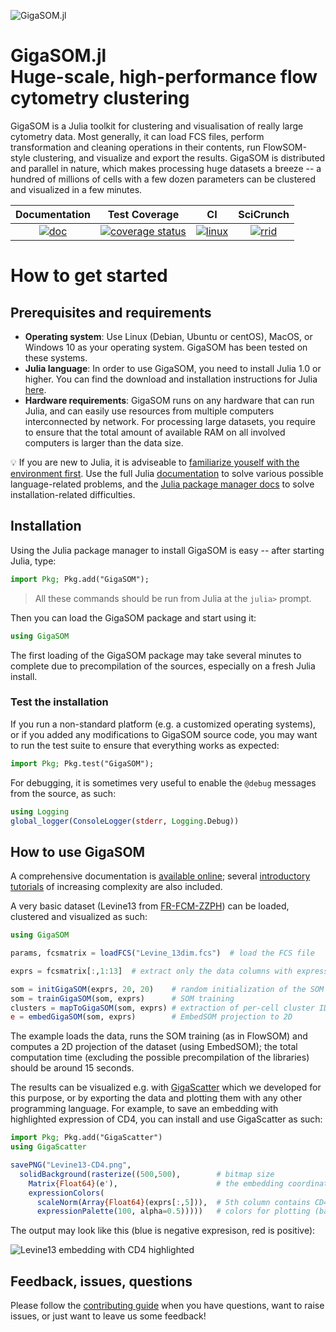 ![GigaSOM.jl](https://prince.lcsb.uni.lu/GigaSOM.jl/img/logo-GigaSOM.jl.png?maxAge=0)

# GigaSOM.jl <br> Huge-scale, high-performance flow cytometry clustering

GigaSOM is a Julia toolkit for clustering and visualisation of really large cytometry data. Most generally, it can load FCS files, perform transformation and cleaning operations in their contents, run FlowSOM-style clustering, and visualize and export the results. GigaSOM is distributed and parallel in nature, which makes processing huge datasets a breeze -- a hundred of millions of cells with a few dozen parameters can be clustered and visualized in a few minutes.

| **Documentation** | **Test Coverage** | **CI** | **SciCrunch** |
|:-----------------:|:-----------------:|:-----------------------------------------------------:|:--------:|
| [![doc](https://img.shields.io/badge/doc-GigaSOM-blue)](http://git.io/GigaSOM.jl) | [![coverage status](http://codecov.io/github/LCSB-BioCore/GigaSOM.jl/coverage.svg?branch=master)](http://codecov.io/github/LCSB-BioCore/GigaSOM.jl?branch=master) | [![linux](https://github.com/LCSB-BioCore/GigaSOM.jl/workflows/CI/badge.svg)](https://github.com/LCSB-BioCore/GigaSOM.jl/actions) | [![rrid](https://img.shields.io/badge/RRID-SCR__019020-72c02c)](https://scicrunch.org/resolver/RRID:SCR_019020) |

# How to get started

## Prerequisites and requirements

- **Operating system**: Use Linux (Debian, Ubuntu or centOS), MacOS, or Windows 10 as your operating system. GigaSOM has been tested on these systems.
- **Julia language**: In order to use GigaSOM, you need to install Julia 1.0 or higher. You can find the download and installation instructions for Julia [here](https://julialang.org/downloads/).
- **Hardware requirements**: GigaSOM runs on any hardware that can run Julia, and can easily use resources from multiple computers interconnected by network. For processing large datasets, you require to ensure that the total amount of available RAM on all involved computers is larger than the data size.

:bulb: If you are new to Julia, it is adviseable to [familiarize youself with
the environment
first](https://docs.julialang.org/en/v1/manual/getting-started/).  Use the full
Julia [documentation](https://docs.julialang.org) to solve various possible
language-related problems, and the [Julia package manager
docs](https://julialang.github.io/Pkg.jl/v1/getting-started/) to solve
installation-related difficulties.

## Installation

Using the Julia package manager to install GigaSOM is easy -- after starting Julia, type:

```julia
import Pkg; Pkg.add("GigaSOM");
```

> All these commands should be run from Julia at the `julia>` prompt.

Then you can load the GigaSOM package and start using it:

```julia
using GigaSOM
```

The first loading of the GigaSOM package may take several minutes to complete due to precompilation of the sources, especially on a fresh Julia install.

### Test the installation

If you run a non-standard platform (e.g. a customized operating systems), or if you added any modifications to GigaSOM source code, you may want to run the test suite to ensure that everything works as expected:

```julia
import Pkg; Pkg.test("GigaSOM");
```

For debugging, it is sometimes very useful to enable the `@debug` messages from the source, as such:
```julia
using Logging
global_logger(ConsoleLogger(stderr, Logging.Debug))
```

## How to use GigaSOM

A comprehensive documentation is [available online](https://lcsb-biocore.github.io/GigaSOM.jl/); several [introductory tutorials](https://lcsb-biocore.github.io/GigaSOM.jl/latest/tutorials/basicUsage/) of increasing complexity are also included.

A very basic dataset (Levine13 from [FR-FCM-ZZPH](https://flowrepository.org/id/FR-FCM-ZZPH)) can be loaded, clustered and visualized as such:

```julia
using GigaSOM

params, fcsmatrix = loadFCS("Levine_13dim.fcs")  # load the FCS file

exprs = fcsmatrix[:,1:13]  # extract only the data columns with expression values

som = initGigaSOM(exprs, 20, 20)    # random initialization of the SOM codebook
som = trainGigaSOM(som, exprs)      # SOM training
clusters = mapToGigaSOM(som, exprs) # extraction of per-cell cluster IDs
e = embedGigaSOM(som, exprs)        # EmbedSOM projection to 2D
```

The example loads the data, runs the SOM training (as in FlowSOM) and computes a 2D projection of the dataset (using EmbedSOM); the total computation time (excluding the possible precompilation of the libraries) should be around 15 seconds.

The results can be visualized e.g. with [GigaScatter](https://github.com/LCSB-BioCore/GigaScatter.jl#usage-with-gigasomjl) which we developed for this purpose, or by exporting the data and plotting them with any other programming language. For example, to save an embedding with highlighted expression of CD4, you can install and use GigaScatter as such:

```julia
import Pkg; Pkg.add("GigaScatter")
using GigaScatter

savePNG("Levine13-CD4.png",
  solidBackground(rasterize((500,500),        # bitmap size
    Matrix{Float64}(e'),                      # the embedding coordinates
    expressionColors(
      scaleNorm(Array{Float64}(exprs[:,5])),  # 5th column contains CD4 expressions
      expressionPalette(100, alpha=0.5)))))   # colors for plotting (based on RdYlBu)
```

The output may look like this (blue is negative expresison, red is positive):

![Levine13 embedding with CD4 highlighted](docs/src/assets/Levine13-CD4.png "Levine13/CD4")

## Feedback, issues, questions

Please follow the [contributing guide](.github/CONTRIBUTING.md) when you have questions, want to raise issues, or just want to leave us some feedback!
